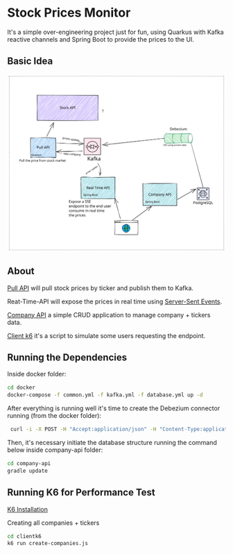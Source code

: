# Stock Prices Monitor
It's a simple over-engineering project just for fun, using Quarkus with Kafka reactive channels and Spring Boot to provide the prices to the UI.

## Basic Idea
![Idea](/docs/idea.excalidraw.svg)

## About

[Pull API](/pull-api/) will pull stock prices by ticker and publish them to Kafka.

Reat-Time-API will expose the prices in real time using [Server-Sent Events](https://developer.mozilla.org/en-US/docs/Web/API/Server-sent_events/Using_server-sent_events). 

[Company API](/company-api/) a simple CRUD application to manage company + tickers data.

[Client k6](/clientk6/) it's a script to simulate some users requesting the endpoint.

## Running the Dependencies
Inside docker folder:
```bash
cd docker
docker-compose -f common.yml -f kafka.yml -f database.yml up -d
```
After everything is running well it's time to create the Debezium connector running (from the docker folder):
```bash
 curl -i -X POST -H "Accept:application/json" -H "Content-Type:application/json" 127.0.0.1:8083/connectors/ --data "@configs/debezium.json"
```

Then, it's necessary initiate the database structure running the command below inside company-api folder:
```bash
cd company-api
gradle update
```
## Running K6 for Performance Test
[K6 Installation](https://k6.io/docs/getting-started/installation/)

Creating all companies + tickers
```bash
cd clientk6
k6 run create-companies.js
 ```

